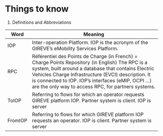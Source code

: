 # Things to know

1. Definitions and Abbreviations



| Word | Meaning |
| ----------- | ----------- |
| IOP | Inter-operation Platform. IOP is the acronym of the GIREVE’s eMobility Services Platform. |
| RPC | Référentiel des Points de Charge (in French) = Charge Points Repository (in English) The RPC is a system, built around a database that contains Electric Vehicles Charge Infrastructure (EVCI) description. It is connected to IOP. IOP’s interfaces (eMIP, OCPI …) are the only way to access RPC, for partners systems. |
| ToIOP | Referring to flows for which an operator requests GIREVE platform IOP. Partner system is client. IOP is server |
| FromIOP | Referring to flows for which GIREVE platform IOP requests an operator. IOP is client. Partner system is server |
